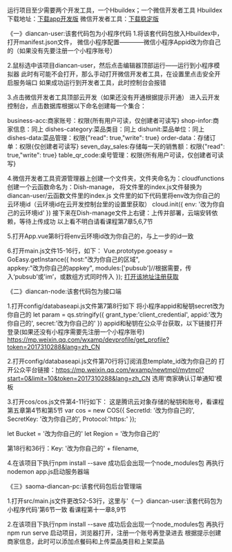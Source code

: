 




运行项目至少需要两个开发工具，一个Hbuildex；一个微信开发者工具
Hbuildex下载地址：[下载app开发版](https://www.dcloud.io/hbuilderx.html)
微信开发者工具：[下载稳定版](https://developers.weixin.qq.com/miniprogram/dev/devtools/download.html)


《一》diancan-user:该套代码包为小程序代码
1.将该套代码包放入Hbuildex中，打开manifest.json文件，
微信小程序配置————微信小程序Appid改为你自己的（如果没有先要注册一个小程序账号）

2.鼠标选中该项目diancan-user，然后点击编辑器顶部运行——运行到小程序模拟器
此时有可能不会打开，那么手动打开微信开发者工具，在设置里点击安全开启服务端口
如果成功运行到开发者工具，此时控制台会报错

3.点击微信开发者工具顶部云开发（如果还没有开通根据提示开通）
进入云开发控制台，点击数据库根据以下命名创建每一个集合：

business-acc:商家账号：权限{所有用户可读，仅创建者可读写}
shop-infor:商家信息：同上
dishes-category:菜品类目：同上
dishunit:菜品单位：同上
dishes-data:菜品管理：权限{"read": true,"write": true}
order-data：存储订单：权限{仅创建者可读写}
seven_day_sales:存储每一天的销售额：权限{"read": true,"write": true}
table_qr_code:桌号管理：权限{所有用户可读，仅创建者可读写}

4.微信开发者工具资源管理器上创建一个文件夹，文件夹命名为：cloudfunctions
创建一个云函数命名为：Dish-manage，
将文件里的index.js文件替换为diancan-user/云函数文件里的index.js
文件里的如下代码里将env改为你自己的云环境id（云环境id在云开发控制台里的设置里获取）
cloud.init({
  env: '改为你自己的云环境id'
})
接下来在Dish-manage文件上右键：上传并部署，云端安转依赖，等待上传成功
以上看不明白请看课程第7章5,6,7节


5.打开App.vue第8行将env云环境id改为你自己的，与上一步的id一致

6.打开main.js文件15-16行，如下：
Vue.prototype.goeasy = GoEasy.getInstance({
    host:"改为你自己的区域",  
    appkey:"改为你自己的appkey",
    modules:['pubsub']//根据需要，传入‘pubsub’或'im’，或数组方式同时传入
});
[打开该地址注册获取](https://www.goeasy.io/)






《二》diancan-node:该套代码包为接口端

1.打开config/databaseapi.js文件第7第8行如下
将小程序appid和秘钥secret改为你自己的
let param = qs.stringify({
	grant_type:'client_credential',
	appid:'改为你自己的',
	secret:'改为你自己的'
})
appid和秘钥在公众平台获取，以下链接打开登录(如果还没有小程序需要先注册一个小程序账号)
https://mp.weixin.qq.com/wxamp/devprofile/get_profile?token=2017310288&lang=zh_CN


2.打开config/databaseapi.js文件第70行将订阅消息template_id改为你自己的
打开公众平台链接：https://mp.weixin.qq.com/wxamp/newtmpl/mytmpl?start=0&limit=10&token=2017310288&lang=zh_CN
选用'商家确认订单通知'模板


3.打开cos/cos.js文件第4-11行如下：
这是腾讯云对象存储的秘钥和账号，看课程第五章第4节和第5节
var cos = new COS({
   SecretId: '改为你自己的',
   SecretKey: '改为你自己的',
   Protocol:'https:'
});

let Bucket = '改为你自己的'
let Region = '改为你自己的'

第18行和36行：Key: '改为你自己的' + filename, 

4.在该项目下执行npm install --save 成功后会出现一个node_modules包
再执行nodemon app.js启动服务器端


《三》saoma-diancan-pc:该套代码包后台管理端

1.打开src/main.js文件更改52-53行，这里与'《一》diancan-user:该套代码包为小程序代码'第6节一致
看课程第十一章8,9节

2.在该项目下执行npm install --save 成功后会出现一个node_modules包
再执行npm run serve 启动项目，浏览器打开，注册一个账号再登录进去
根据提示创建商家信息，此时可以添加点餐码和上传菜品类目和上架菜品

